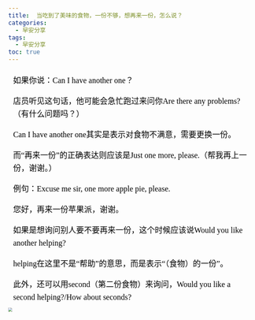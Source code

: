 ```yaml
---
title:  当吃到了美味的食物，一份不够，想再来一份，怎么说？
categories:
  - 早安分享
tags:
  - 早安分享
toc: true 
---
```





<!-- 如果你说：Can I have another one？

店员听见这句话，他可能会急忙跑过来问你Are there any problems?（有什么问题吗？）

 Can I have another one其实是表示对食物不满意，需要更换一份。

而“再来一份”的正确表达则应该是Just one more, please.（帮我再上一份，谢谢。）

例句：Excuse me sir, one more apple pie, please.

您好，再来一份苹果派，谢谢。

 如果是想询问别人要不要再来一份，这个时候应该说Would you like another helping?
 
helping在这里不是“帮助”的意思，而是表示“（食物）的一份”。

 此外，还可以用second（第二份食物）来询问，Would you like a second helping?/How about seconds? -->


<section id="nice" data-tool="mdnice编辑器" data-website="https://www.mdnice.com" style="font-size: 16px; color: black; padding: 0 10px; line-height: 1.6; word-spacing: 0px; letter-spacing: 0px; word-break: break-word; word-wrap: break-word; text-align: left; font-family: Optima-Regular, Optima, PingFangSC-light, PingFangTC-light, 'PingFang SC', Cambria, Cochin, Georgia, Times, 'Times New Roman', serif;"><p data-tool="mdnice编辑器" style="font-size: 16px; padding-top: 8px; padding-bottom: 8px; margin: 0; line-height: 26px; color: black;">如果你说：Can I have another one？</p>
<p data-tool="mdnice编辑器" style="font-size: 16px; padding-top: 8px; padding-bottom: 8px; margin: 0; line-height: 26px; color: black;">店员听见这句话，他可能会急忙跑过来问你Are there any problems?（有什么问题吗？）</p>
<p data-tool="mdnice编辑器" style="font-size: 16px; padding-top: 8px; padding-bottom: 8px; margin: 0; line-height: 26px; color: black;">Can I have another one其实是表示对食物不满意，需要更换一份。</p>
<p data-tool="mdnice编辑器" style="font-size: 16px; padding-top: 8px; padding-bottom: 8px; margin: 0; line-height: 26px; color: black;">而“再来一份”的正确表达则应该是Just one more, please.（帮我再上一份，谢谢。）</p>
<p data-tool="mdnice编辑器" style="font-size: 16px; padding-top: 8px; padding-bottom: 8px; margin: 0; line-height: 26px; color: black;">例句：Excuse me sir, one more apple pie, please.</p>
<p data-tool="mdnice编辑器" style="font-size: 16px; padding-top: 8px; padding-bottom: 8px; margin: 0; line-height: 26px; color: black;">您好，再来一份苹果派，谢谢。</p>
<p data-tool="mdnice编辑器" style="font-size: 16px; padding-top: 8px; padding-bottom: 8px; margin: 0; line-height: 26px; color: black;">如果是想询问别人要不要再来一份，这个时候应该说Would you like another helping?</p>
<p data-tool="mdnice编辑器" style="font-size: 16px; padding-top: 8px; padding-bottom: 8px; margin: 0; line-height: 26px; color: black;">helping在这里不是“帮助”的意思，而是表示“（食物）的一份”。</p>
<p data-tool="mdnice编辑器" style="font-size: 16px; padding-top: 8px; padding-bottom: 8px; margin: 0; line-height: 26px; color: black;">此外，还可以用second（第二份食物）来询问，Would you like a second helping?/How about seconds?</p>
</section>



<img src="/img/again.jpg" style="zoom:50%;" />